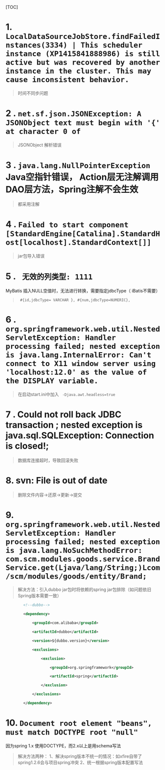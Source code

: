 [TOC]
# 1. ` LocalDataSourceJobStore.findFailedInstances(3334) | This scheduler instance (XP1415841888986) is still active but was recovered by another instance in the cluster. This may cause inconsistent behavior. `
> 时间不同步问题



# 2 . ` net.sf.json.JSONException: A JSONObject text must begin with '{' at character 0 of `
> JSONObject 解析错误



# 3 . ` java.lang.NullPointerException ` Java空指针错误， Action层无注解调用DAO层方法，Spring注解不会生效
> 都采用注解


# 4 . ` Failed to start component [StandardEngine[Catalina].StandardHost[localhost].StandardContext[]] `
> jar包导入错误


# 5 . `  无效的列类型: 1111 `

MyBatis 插入NULL空值时，无法进行转换，需要指定jdbcType（ iBatis不需要）
> `  #{id,jdbcType= VARCHAR }, #{num,jdbcType=NUMERIC},  `


# 6 . ` org.springframework.web.util.NestedServletException: Handler processing failed; nested exception is java.lang.InternalError: Can't connect to X11 window server using 'localhost:12.0' as the value of the DISPLAY variable. `
> 在启动start.ini中加入 ` -Djava.awt.headless=true`


# 7 . Could not roll back JDBC transaction ; nested exception is java.sql.SQLException: Connection is closed!;
> 数据库连接超时，导致回滚失败


# 8.  svn: File is out of date
> 删除文件内容->还原->更新->提交


# 9. `  org.springframework.web.util.NestedServletException: Handler processing failed; nested exception is java.lang.NoSuchMethodError: com.scm.modules.goods.service.BrandService.get(Ljava/lang/String;)Lcom/scm/modules/goods/entity/Brand; `
> 解决方法：引入dubbo jar包时将依赖的spring jar包排除（如问题依旧Spring版本需要一致）
```xml
        <!--dubbo-->

        <dependency>

            <groupId>com.alibaba</groupId>

            <artifactId>dubbo</artifactId>

            <version>${dubbo.version}</version>

            <exclusions>

                <exclusion>

                    <groupId>org.springframework</groupId>

                    <artifactId>spring</artifactId>

                </exclusion>

            </exclusions>

        </dependency>

```


# 10. ` Document root element "beans", must match DOCTYPE root "null" `
因为spring 1.x 使用DOCTYPE，而2.x以上是用schema写法
> 解决方法两种：
1、解决spring版本不统一的情况：如xfire自带了spring1.2.6会与项目spring冲突
2、统一根据spring版本配置写法


